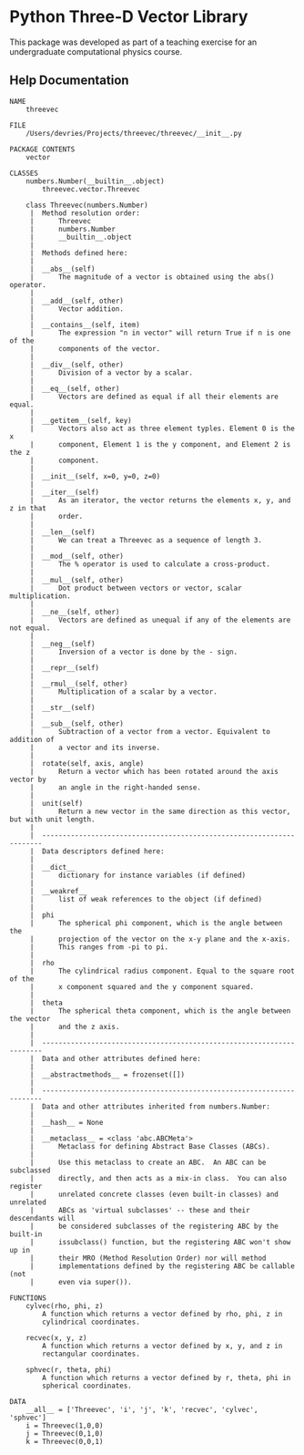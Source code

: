 Python Three-D Vector Library
=============================

This package was developed as part of a teaching exercise for an undergraduate
computational physics course. 

Help Documentation
------------------
    NAME
        threevec

    FILE
        /Users/devries/Projects/threevec/threevec/__init__.py

    PACKAGE CONTENTS
        vector

    CLASSES
        numbers.Number(__builtin__.object)
            threevec.vector.Threevec
        
        class Threevec(numbers.Number)
         |  Method resolution order:
         |      Threevec
         |      numbers.Number
         |      __builtin__.object
         |  
         |  Methods defined here:
         |  
         |  __abs__(self)
         |      The magnitude of a vector is obtained using the abs() operator.
         |  
         |  __add__(self, other)
         |      Vector addition.
         |  
         |  __contains__(self, item)
         |      The expression "n in vector" will return True if n is one of the
         |      components of the vector.
         |  
         |  __div__(self, other)
         |      Division of a vector by a scalar.
         |  
         |  __eq__(self, other)
         |      Vectors are defined as equal if all their elements are equal.
         |  
         |  __getitem__(self, key)
         |      Vectors also act as three element typles. Element 0 is the x
         |      component, Element 1 is the y component, and Element 2 is the z
         |      component.
         |  
         |  __init__(self, x=0, y=0, z=0)
         |  
         |  __iter__(self)
         |      As an iterator, the vector returns the elements x, y, and z in that
         |      order.
         |  
         |  __len__(self)
         |      We can treat a Threevec as a sequence of length 3.
         |  
         |  __mod__(self, other)
         |      The % operator is used to calculate a cross-product.
         |  
         |  __mul__(self, other)
         |      Dot product between vectors or vector, scalar multiplication.
         |  
         |  __ne__(self, other)
         |      Vectors are defined as unequal if any of the elements are not equal.
         |  
         |  __neg__(self)
         |      Inversion of a vector is done by the - sign.
         |  
         |  __repr__(self)
         |  
         |  __rmul__(self, other)
         |      Multiplication of a scalar by a vector.
         |  
         |  __str__(self)
         |  
         |  __sub__(self, other)
         |      Subtraction of a vector from a vector. Equivalent to addition of
         |      a vector and its inverse.
         |  
         |  rotate(self, axis, angle)
         |      Return a vector which has been rotated around the axis vector by
         |      an angle in the right-handed sense.
         |  
         |  unit(self)
         |      Return a new vector in the same direction as this vector, but with unit length.
         |  
         |  ----------------------------------------------------------------------
         |  Data descriptors defined here:
         |  
         |  __dict__
         |      dictionary for instance variables (if defined)
         |  
         |  __weakref__
         |      list of weak references to the object (if defined)
         |  
         |  phi
         |      The spherical phi component, which is the angle between the
         |      projection of the vector on the x-y plane and the x-axis. 
         |      This ranges from -pi to pi.
         |  
         |  rho
         |      The cylindrical radius component. Equal to the square root of the
         |      x component squared and the y component squared.
         |  
         |  theta
         |      The spherical theta component, which is the angle between the vector
         |      and the z axis.
         |  
         |  ----------------------------------------------------------------------
         |  Data and other attributes defined here:
         |  
         |  __abstractmethods__ = frozenset([])
         |  
         |  ----------------------------------------------------------------------
         |  Data and other attributes inherited from numbers.Number:
         |  
         |  __hash__ = None
         |  
         |  __metaclass__ = <class 'abc.ABCMeta'>
         |      Metaclass for defining Abstract Base Classes (ABCs).
         |      
         |      Use this metaclass to create an ABC.  An ABC can be subclassed
         |      directly, and then acts as a mix-in class.  You can also register
         |      unrelated concrete classes (even built-in classes) and unrelated
         |      ABCs as 'virtual subclasses' -- these and their descendants will
         |      be considered subclasses of the registering ABC by the built-in
         |      issubclass() function, but the registering ABC won't show up in
         |      their MRO (Method Resolution Order) nor will method
         |      implementations defined by the registering ABC be callable (not
         |      even via super()).

    FUNCTIONS
        cylvec(rho, phi, z)
            A function which returns a vector defined by rho, phi, z in
            cylindrical coordinates.
        
        recvec(x, y, z)
            A function which returns a vector defined by x, y, and z in
            rectangular coordinates.
        
        sphvec(r, theta, phi)
            A function which returns a vector defined by r, theta, phi in
            spherical coordinates.

    DATA
        __all__ = ['Threevec', 'i', 'j', 'k', 'recvec', 'cylvec', 'sphvec']
        i = Threevec(1,0,0)
        j = Threevec(0,1,0)
        k = Threevec(0,0,1)



